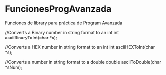 # FuncionesProgAvanzada
Funciones de library para práctica de Program Avanzada

//Converts a Binary number in string format to an int
int asciiBinaryToInt(char *s);

//Converts a HEX number in string format to an int
int asciiHEXToInt(char *s);

//Converts a number in string format to a double
double asciiToDouble(char *sNum);
